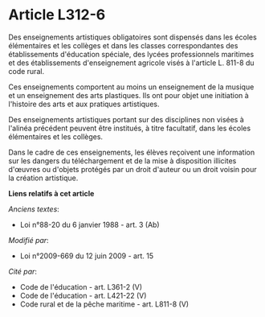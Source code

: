 # Article L312-6

Des enseignements artistiques obligatoires sont dispensés dans les écoles élémentaires et les collèges et dans les classes
correspondantes des établissements d'éducation spéciale, des lycées professionnels maritimes et des établissements
d'enseignement agricole visés à l'article L. 811-8 du code rural. 

Ces enseignements comportent au moins un enseignement de la musique et un enseignement des arts plastiques. Ils ont pour
objet une initiation à l'histoire des arts et aux pratiques artistiques. 

Des enseignements artistiques portant sur des disciplines non visées à l'alinéa précédent peuvent être institués, à titre
facultatif, dans les écoles élémentaires et les collèges. 

Dans le cadre de ces enseignements, les élèves reçoivent une information sur les dangers du téléchargement et de la mise à
disposition illicites d'œuvres ou d'objets protégés par un droit d'auteur ou un droit voisin pour la création artistique.

**Liens relatifs à cet article**

_Anciens textes_:

  - Loi n°88-20 du 6 janvier 1988 - art. 3 (Ab)

_Modifié par_:

  - Loi n°2009-669 du 12 juin 2009 - art. 15

_Cité par_:

  - Code de l'éducation - art. L361-2 (V)
  - Code de l'éducation - art. L421-22 (V)
  - Code rural et de la pêche maritime - art. L811-8 (V)

